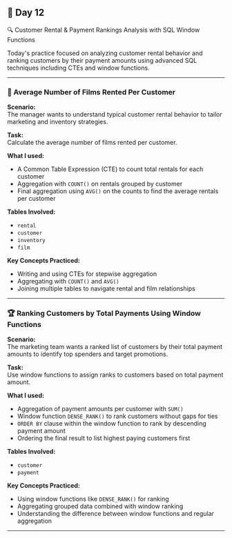## 📅 Day 12  
🔍 Customer Rental & Payment Rankings Analysis with SQL Window Functions

Today's practice focused on analyzing customer rental behavior and ranking customers by their payment amounts using advanced SQL techniques including CTEs and window functions.

---

### 🎯 Average Number of Films Rented Per Customer  
**Scenario:**  
The manager wants to understand typical customer rental behavior to tailor marketing and inventory strategies.

**Task:**  
Calculate the average number of films rented per customer.

**What I used:**  
- A Common Table Expression (CTE) to count total rentals for each customer  
- Aggregation with `COUNT()` on rentals grouped by customer  
- Final aggregation using `AVG()` on the counts to find the average rentals per customer  

**Tables Involved:**  
- `rental`  
- `customer`  
- `inventory`  
- `film`  

**Key Concepts Practiced:**  
- Writing and using CTEs for stepwise aggregation  
- Aggregating with `COUNT()` and `AVG()`  
- Joining multiple tables to navigate rental and film relationships  

---

### 🏆 Ranking Customers by Total Payments Using Window Functions  
**Scenario:**  
The marketing team wants a ranked list of customers by their total payment amounts to identify top spenders and target promotions.

**Task:**  
Use window functions to assign ranks to customers based on total payment amount.

**What I used:**  
- Aggregation of payment amounts per customer with `SUM()`  
- Window function `DENSE_RANK()` to rank customers without gaps for ties  
- `ORDER BY` clause within the window function to rank by descending payment amount  
- Ordering the final result to list highest paying customers first  

**Tables Involved:**  
- `customer`  
- `payment`  

**Key Concepts Practiced:**  
- Using window functions like `DENSE_RANK()` for ranking  
- Aggregating grouped data combined with window ranking  
- Understanding the difference between window functions and regular aggregation  

---
